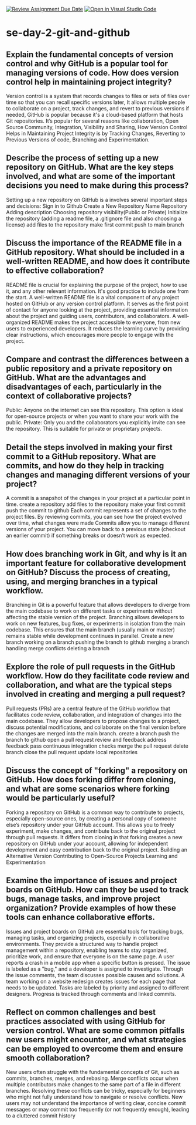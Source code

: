 [![Review Assignment Due Date](https://classroom.github.com/assets/deadline-readme-button-22041afd0340ce965d47ae6ef1cefeee28c7c493a6346c4f15d667ab976d596c.svg)](https://classroom.github.com/a/8wgCKhpZ)
[![Open in Visual Studio Code](https://classroom.github.com/assets/open-in-vscode-2e0aaae1b6195c2367325f4f02e2d04e9abb55f0b24a779b69b11b9e10269abc.svg)](https://classroom.github.com/online_ide?assignment_repo_id=15616405&assignment_repo_type=AssignmentRepo)
# se-day-2-git-and-github
## Explain the fundamental concepts of version control and why GitHub is a popular tool for managing versions of code. How does version control help in maintaining project integrity?
Version control is a system that records changes to files or sets of files over time so that you can recall specific versions later, It allows multiple people to collaborate on a project, track changes, and revert to previous versions if needed, GitHub is popular because it's a cloud-based platform that hosts Git repositories. It’s popular for several reasons like collaboration, Open Source Community, Integration, Visibility and Sharing, How Version Control Helps in Maintaining Project Integrity is by Tracking Changes, Reverting to Previous Versions of code, Branching and Experimentation.

## Describe the process of setting up a new repository on GitHub. What are the key steps involved, and what are some of the important decisions you need to make during this process?
Setting up a new repository on GitHub is a involves several important steps and decisions:
Sign in to Github
Create a New Repository
Name Repository
Adding description
Choosing repository visibility(Public or Private)
Initialize the repository (adding a readme file, a .gitignore file and also choosing a license)
add files to the repository
make first commit
push to main branch

## Discuss the importance of the README file in a GitHub repository. What should be included in a well-written README, and how does it contribute to effective collaboration?
 README file is crucial for explaining the purpose of the project, how to use it, and any other relevant information. It's good practice to include one from the start.
 A well-written README file is a vital component of any project hosted on GitHub or any version control platform. It serves as the first point of contact for anyone looking at the project, providing essential 
 information about the project and guiding users, contributors, and collaborators.
 A well-organized README makes the project accessible to everyone, from new users to experienced developers. It reduces the learning curve by providing clear instructions, which encourages more people to engage with 
 the project.

## Compare and contrast the differences between a public repository and a private repository on GitHub. What are the advantages and disadvantages of each, particularly in the context of collaborative projects?
Public: Anyone on the internet can see this repository. This option is ideal for open-source projects or when you want to share your work with the public.
Private: Only you and the collaborators you explicitly invite can see the repository. This is suitable for private or proprietary projects.

## Detail the steps involved in making your first commit to a GitHub repository. What are commits, and how do they help in tracking changes and managing different versions of your project?
A commit is a snapshot of the changes in your project at a particular point in time.
create a repository
add files to the repository
make your first commit
push the commit to github
Each commit represents a set of changes to the project files. By reviewing commits, you can see how the project evolved over time, what changes were made
Commits allow you to manage different versions of your project. You can move back to a previous state (checkout an earlier commit) if something breaks or doesn’t work as expected.

## How does branching work in Git, and why is it an important feature for collaborative development on GitHub? Discuss the process of creating, using, and merging branches in a typical workflow.
Branching in Git is a powerful feature that allows developers to diverge from the main codebase to work on different tasks or experiments without affecting the stable version of the project. 
Branching allows developers to work on new features, bug fixes, or experiments in isolation from the main codebase. This ensures that the main branch (usually main or master) remains stable while development continues 
 in parallel.
Create a new branch
working on a branch
pushing the branch to github
merging a branch
handling merge conflicts
deleting a branch

## Explore the role of pull requests in the GitHub workflow. How do they facilitate code review and collaboration, and what are the typical steps involved in creating and merging a pull request?
Pull requests (PRs) are a central feature of the GitHub workflow that facilitates code review, collaboration, and integration of changes into the main codebase. They allow developers to propose changes to a project, discuss potential modifications, and collaborate on the final version before the changes are merged into the main branch. 
create a branch
push the branch to github
open a pull request
review and feedback
address feedback
pass continuous integration checks
merge the pull request
delete branch
close the pull request
update local repositories

## Discuss the concept of "forking" a repository on GitHub. How does forking differ from cloning, and what are some scenarios where forking would be particularly useful?
Forking a repository on GitHub is a common way to contribute to projects, especially open-source ones, by creating a personal copy of someone else’s repository under your GitHub account. This allows you to freely 
 experiment, make changes, and contribute back to the original project through pull requests.
It differs from cloning in that forking creates a new repository on GitHub under your account, allowing for independent development and easy contribution back to the original project.
Building an Alternative Version
Contributing to Open-Source Projects
Learning and Experimentation

## Examine the importance of issues and project boards on GitHub. How can they be used to track bugs, manage tasks, and improve project organization? Provide examples of how these tools can enhance collaborative efforts.
Issues and project boards on GitHub are essential tools for tracking bugs, managing tasks, and organizing projects, especially in collaborative environments. They provide a structured way to handle project management within a repository, enabling teams to stay organized, prioritize work, and ensure that everyone is on the same page.
A user reports a crash in a mobile app when a specific button is pressed. The issue is labeled as a "bug," and a developer is assigned to investigate. Through the issue comments, the team discusses possible causes and solutions.
A team working on a website redesign creates issues for each page that needs to be updated. Tasks are labeled by priority and assigned to different designers. Progress is tracked through comments and linked commits.

## Reflect on common challenges and best practices associated with using GitHub for version control. What are some common pitfalls new users might encounter, and what strategies can be employed to overcome them and ensure smooth collaboration?
New users often struggle with the fundamental concepts of Git, such as commits, branches, merges, and rebasing.
Merge conflicts occur when multiple contributors make changes to the same part of a file in different branches. Resolving these conflicts can be tricky, especially for beginners who might not fully understand how to navigate or resolve conflicts.
New users may not understand the importance of writing clear, concise commit messages or may commit too frequently (or not frequently enough), leading to a cluttered commit history
